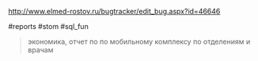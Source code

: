 http://www.elmed-rostov.ru/bugtracker/edit_bug.aspx?id=46646

#reports #stom #sql_fun 

>	экономика, отчет по по мобильному комплексу по отделениям и врачам


